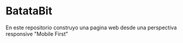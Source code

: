 # BatataBit
En este repositorio construyo una pagina web desde una perspectiva responsive "Mobile First"
